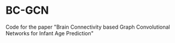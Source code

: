 # BC-GCN
Code for the paper "Brain Connectivity based Graph Convolutional Networks for Infant Age Prediction"
